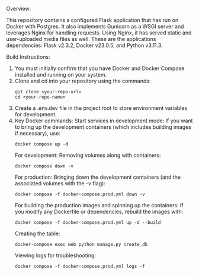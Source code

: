 Overview:

This repository contains a configured Flask application that has run on Docker with Postgres. It also implements Gunicorn as a WSGI server and leverages Nginx for handling requests. Using Nginx, it has served static and user-uploaded media files as well. These are the applications dependencies: Flask v2.3.2, Docker v23.0.5, and Python v3.11.3.


Build Instructions:

1. You must initially confirm that you have Docker and Docker Compose installed and running on your system.
2. Clone and cd into your repository using the commands:
   ```
   git clone <your-repo-url>
   cd <your-repo-name>
   ```
3. Create a .env.dev file in the project root to store environment variables for development.
4. Key Docker commands:
   Start services in development mode: If you want to bring up the development containers (which includes building images if necessary), use:
   ```
   docker compose up -d
   ```
   For development: Removing volumes along with containers:
   ```
   docker compose down -v
   ```
   For production: Bringing down the development containers (and the associated volumes with the -v flag):
   ```
   docker compose -f docker-compose.prod.yml down -v
   ```
   For building the production images and spinning up the containers: If you modify any Dockerfile or dependencies, rebuild the images with:
   ```
   docker compose -f docker-compose.prod.yml up -d --build
   ```
   Creating the table:
   ```
   docker-compose exec web python manage.py create_db
   ```
   Viewing logs for troubleshooting:
   ```
   docker compose -f docker-compose.prod.yml logs -f
   ```
   
   
